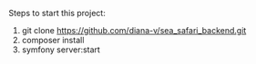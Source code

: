 Steps to start this project:
1) git clone https://github.com/diana-v/sea_safari_backend.git
2) composer install
3) symfony server:start